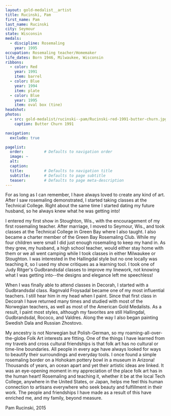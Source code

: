 ```yaml
---
layout: gold-medalist__artist
title: Rucinski, Pam
first_name: Pam
last_name: Rucinski
city: Seymour
state: Wisconsin
medals: 
  - discipline: Rosemaling
    year: 1995
occupation: Rosemaling teacher/Homemaker
life_dates: Born 1946, Milwaukee, Wisconsin
ribbons:
  - color: Red
    year: 1991
    item: barrel
  - color: Blue
    year: 1994
    item: plate
  - color: Blue
    year: 1995
    item: oval box (tine)
headshot:
photos:
  - src: gold-medalist/rucinski--pam/Rucinski-red-1991-butter-churn.jpg
    caption: Butter Churn 1991

navigation:
  exclude: true

pagelist:
  order:         # Defaults to navigation order  
  image: ~
  alt:
  caption:
  title:         # Defaults to navigation title
  subtitle:      # Defaults to page subtitle
  teaser:        # Defaults to page meta-description  
---
```

For as long as I can remember, I have always loved to create any kind of art. After I saw rosemaling demonstrated, I started taking classes at the Technical College. Right about the same time I started dating my future husband, so he always knew what he was getting into!    

I entered my first show in Stoughton, Wis., with the encouragement of my first rosemaling teacher. After marriage, I moved to Seymour, Wis., and took classes at the Technical College in Green Bay where I also taught. I also became a charter member of the Green Bay Rosemaling Club. While my four children were small I did just enough rosemaling to keep my hand in. As they grew, my husband, a high school teacher, would  either stay home with them or we all went camping while I took classes in either Milwaukee or Stoughton. I was interested in the Hallingdal style but no one locally was teaching it, so I used my show critiques as a learning tool. I took one of Judy Ritger's Gudbrandsdal classes to improve my linework, not knowing what I was getting into--the designs and elegance left me speechless! 

When I was finally able to attend classes in Decorah, I started with a Gudbrandsdal class. Ragnvald Froysadal became one of my most influential teachers. I still hear him in my head when I paint. Since that first class in Decorah I have returned many times and studied with most of the Norwegian teachers, as well as most of the American Gold Medalists. As a result, I paint most styles, although my favorites are still Hallingdal, Gudbrandsdal, Rococo, and Valdres. Along the way I also began painting Swedish Dala and Russian Zhostovo.  

My ancestry is not Norwegian but Polish-German, so my roaming-all-over-the-globe Folk Art interests are fitting. One of the things I have learned from my travels and cross cultural friendships is that folk art has no cultural or time-line boundaries. All people in every age have always looked for ways to beautify their surroundings and everyday tools. I once found a simple rosemaling border on a Hohokam pottery bowl in a museum in Arizona! Thousands of years, an ocean apart and yet their artistic ideas are linked. It was an eye-opening moment in my appreciation of the place folk art has in the human heart! Rosemaling and teaching it, whether it be at the local Tech College, anywhere in the United States, or Japan, helps me feel this human connection to artisans everywhere who seek beauty and fulfillment in their work. The people and friendships I have made as a result of this have enriched me, and my family, beyond measure. 

Pam Rucinski, 2015